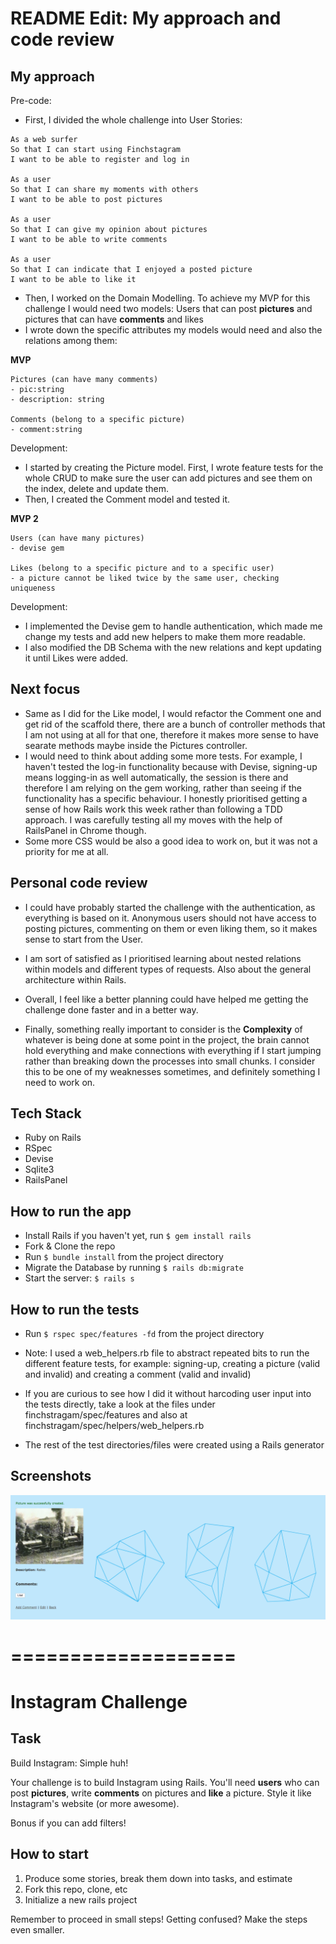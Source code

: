 README Edit: My approach and code review
=================

My approach
------
Pre-code:
* First, I divided the whole challenge into User Stories:

```
As a web surfer
So that I can start using Finchstagram
I want to be able to register and log in

As a user
So that I can share my moments with others
I want to be able to post pictures

As a user
So that I can give my opinion about pictures
I want to be able to write comments

As a user
So that I can indicate that I enjoyed a posted picture
I want to be able to like it
```

* Then, I worked on the Domain Modelling. To achieve my MVP for this challenge I would need two models:
Users that can post **pictures** and pictures that can have **comments** and likes
* I wrote down the specific attributes my models would need and also the relations among them:

**MVP**

```
Pictures (can have many comments)
- pic:string
- description: string

Comments (belong to a specific picture)
- comment:string
```

Development:
* I started by creating the Picture model. First, I wrote feature tests for the whole CRUD to make sure the user can add pictures and see them on the index, delete and update them.
* Then, I created the Comment model and tested it.


**MVP 2**

```
Users (can have many pictures)
- devise gem

Likes (belong to a specific picture and to a specific user)
- a picture cannot be liked twice by the same user, checking uniqueness
```

Development:
* I implemented the Devise gem to handle authentication, which made me change my tests and add new helpers to make them more readable.
* I also modified the DB Schema with the new relations and kept updating it until Likes were added.

Next focus
------
* Same as I did for the Like model, I would refactor the Comment one and get rid of the scaffold there, there are a bunch of controller methods that I am not using at all for that one, therefore it makes more sense to have searate methods maybe inside the Pictures controller.
* I would need to think about adding some more tests. For example, I haven't tested the log-in functionality because with Devise, signing-up means logging-in as well automatically, the session is there and therefore I am relying on the gem working, rather than seeing if the functionality has a specific behaviour.
I honestly prioritised getting a sense of how Rails work this week rather than following a TDD approach. I was carefully testing all my moves with the help of RailsPanel in Chrome though.
* Some more CSS would be also a good idea to work on, but it was not a priority for me at all.

Personal code review
------
* I could have probably started the challenge with the authentication, as everything is based on it. Anonymous users should not have access to posting pictures, commenting on them or even liking them, so it makes sense to start from the User.
* I am sort of satisfied as I prioritised learning about nested relations within models and different types of requests. Also about the general architecture within Rails.

* Overall, I feel like a better planning could have helped me getting the challenge done faster and in a better way.
* Finally, something really important to consider is the **Complexity** of whatever is being done at some point in the project, the brain cannot hold everything and make connections with everything if I start jumping rather than breaking down the processes into small chunks. I consider this to be one of my weaknesses sometimes, and definitely something I need to work on.

Tech Stack
------
* Ruby on Rails
* RSpec
* Devise
* Sqlite3
* RailsPanel

How to run the app
------
* Install Rails if you haven't yet, run `$ gem install rails`
* Fork & Clone the repo
* Run `$ bundle install` from the project directory
* Migrate the Database by running `$ rails db:migrate`
* Start the server: `$ rails s`

How to run the tests
------
* Run `$ rspec spec/features -fd` from the project directory

* Note: I used a web_helpers.rb file to abstract repeated bits to run the different feature tests, for example: signing-up, creating a picture (valid and invalid) and creating a comment (valid and invalid)
* If you are curious to see how I did it without harcoding user input into the tests directly, take a look at the files under finchstragam/spec/features and also at finchstragam/spec/helpers/web_helpers.rb
* The rest of the test directories/files were created using a Rails generator

Screenshots
------
![News](/finchstragam/public/screenshot.png?raw=true)

===================
===================


Instagram Challenge
===================

## Task

Build Instagram: Simple huh!

Your challenge is to build Instagram using Rails. You'll need **users** who can post **pictures**, write **comments** on pictures and **like** a picture. Style it like Instagram's website (or more awesome).

Bonus if you can add filters!

## How to start

1. Produce some stories, break them down into tasks, and estimate
2. Fork this repo, clone, etc
3. Initialize a new rails project

Remember to proceed in small steps! Getting confused? Make the steps even smaller.
